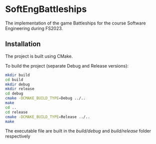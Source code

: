 # SoftEngBattleships

The implementation of the game Battleships for the course Software Engineering during FS2023.

## Installation

The project is built using CMake.

To build the project (separate Debug and Release versions):

```bash
mkdir build
cd build
mkdir debug
mkdir release
cd debug
cmake -DCMAKE_BUILD_TYPE=Debug ../..
make
cd ..
cd release
cmake -DCMAKE_BUILD_TYPE=Release ../..
make
```

The executable file are built in the *build/debug* and *build/release* folder respectively
